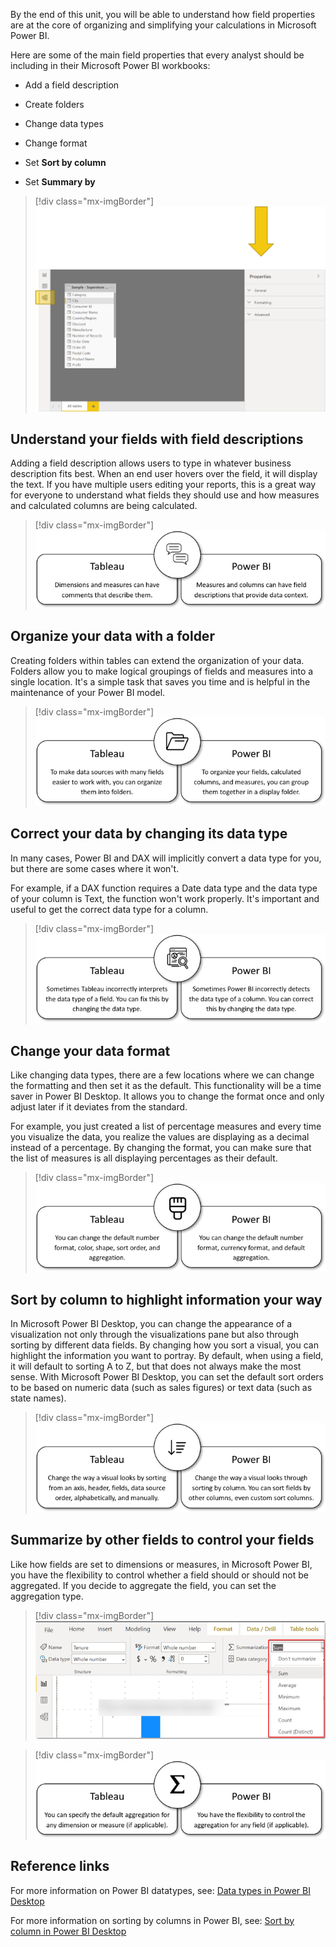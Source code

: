 By the end of this unit, you will be able to understand how field properties are at the core of organizing and simplifying your calculations in Microsoft Power BI.

Here are some of the main field properties that every analyst should be including in their Microsoft Power BI workbooks:

- Add a field description

- Create folders

- Change data types

- Change format

- Set **Sort by column**

- Set **Summary by**

> [!div class="mx-imgBorder"]
> [![Field properties can be found under the Modeling tab in the Properties pane.](../media/field-properties.png)](../media/field-properties.png#lightbox)

## Understand your fields with field descriptions

Adding a field description allows users to type in whatever business description fits best. When an end user hovers over the field, it will display the text. If you have multiple users editing your reports, this is a great way for everyone to understand what fields they should use and how measures and calculated columns are being calculated.

> [!div class="mx-imgBorder"]
> [![Power BI field descriptions provide the same functionality as field comments in Tableau.](../media/comments-vs-field-descriptions.png)](../media/comments-vs-field-descriptions.png#lightbox)

## Organize your data with a folder

Creating folders within tables can extend the organization of your data. Folders allow you to make logical groupings of fields and measures into a single location. It's a simple task that saves you time and is helpful in the maintenance of your Power BI model.

> [!div class="mx-imgBorder"]
> [![Organizing fields into folders has the same purpose between Tableau and Power BI.](../media/display-folder.png)](../media/display-folder.png#lightbox)

## Correct your data by changing its data type

In many cases, Power BI and DAX will implicitly convert a data type for you, but there are some cases where it won't.

For example, if a DAX function requires a Date data type and the data type of your column is Text, the function won't work properly. It's important and useful to get the correct data type for a column.

> [!div class="mx-imgBorder"]
> [![The scenario of needing to change data types is the same for Tableau and Power BI.](../media/data-types.png)](../media/data-types.png#lightbox)

## Change your data format

Like changing data types, there are a few locations where we can change the formatting and then set it as the default. This functionality will be a time saver in Power BI Desktop. It allows you to change the format once and only adjust later if it deviates from the standard.

For example, you just created a list of percentage measures and every time you visualize the data, you realize the values are displaying as a decimal instead of a percentage. By changing the format, you can make sure that the list of measures is all displaying percentages as their default.

> [!div class="mx-imgBorder"]
> [![There are some similarities when changing default formats in Tableau and Power BI, but there are differences like the default color and default shape.](../media/format-vs-format.png)](../media/format-vs-format.png#lightbox)

## Sort by column to highlight information your way

In Microsoft Power BI Desktop, you can change the appearance of a visualization not only through the visualizations pane but also through sorting by different data fields. By changing how you sort a visual, you can highlight the information you want to portray. By default, when using a field, it will default to sorting A to Z, but that does not always make the most sense. With Microsoft Power BI Desktop, you can set the default sort orders to be based on numeric data (such as sales figures) or text data (such as state names).

> [!div class="mx-imgBorder"]
> [![Sorting your data in Tableau and Power BI is similar.](../media/sort-vs-sort.png)](../media/sort-vs-sort.png#lightbox)

## Summarize by other fields to control your fields

Like how fields are set to dimensions or measures, in Microsoft Power BI, you have the flexibility to control whether a field should or should not be aggregated. If you decide to aggregate the field, you can set the aggregation type.

> [!div class="mx-imgBorder"]
> [![Your options when selecting the default aggregation for a field.](../media/sum-options.png)](../media/sum-options.png#lightbox)

> [!div class="mx-imgBorder"]
> [![Selecting the default aggregation is the same between Tableau and Power BI.](../media/aggregation-vs-aggregation.png)](../media/aggregation-vs-aggregation.png#lightbox)

## Reference links

For more information on Power BI datatypes, see: [Data types in Power BI Desktop](/power-bi/connect-data/desktop-data-types)

For more information on sorting by columns in Power BI, see: [Sort by column in Power BI Desktop](/power-bi/create-reports/desktop-sort-by-column)
